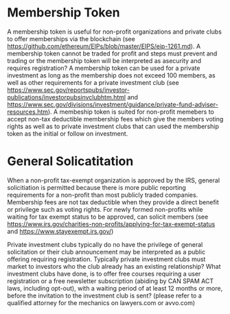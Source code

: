 # Membership Token
A membership token is useful for non-profit organizations and private clubs to offer memberships via the blockchain (see https://github.com/ethereum/EIPs/blob/master/EIPS/eip-1261.md). A membership token cannot be traded for profit and steps must prevent and trading or the membership token will be interpreted as asecurity and requires registration? A membership token can be used for a private investment as long as the membership does not exceed 100 members, as well as other requirements for a private investment club (see https://www.sec.gov/reportspubs/investor-publications/investorpubsinvclubhtm.html and https://www.sec.gov/divisions/investment/guidance/private-fund-adviser-resources.htm). A membeship token is suited for non-profit memebers to accept non-tax deductible membership fees which give the members voting rights as well as to private investment clubs that can used the membership token as the initial or follow on investment.

# General Solicatitation
When a non-profit tax-exempt organization is approved by the IRS, general solicitiation is permitted because there is more public reporting requirements for a non-profit than most publicly traded companies. Membership fees are not tax deductible when they provide a direct benefit or privilege such as voting rights. For newly formed non-profits while waiting for tax exempt status to be approved, can solicit members (see https://www.irs.gov/charities-non-profits/applying-for-tax-exempt-status and https://www.stayexempt.irs.gov/)

Private investment clubs typically do no have the privilege of general solicitation or their club announcement may be interpreted as a public offering requiring registration. Typically private investment clubs must market to investors who the club already has an existing relationship? What investment clubs have done, is to offer free courses requiring a user registration or a free newsletter subscription (abiding by CAN SPAM ACT laws, including opt-out), with a waiting period of at least 12 months or more, before the invitation to the investment club is sent? (please refer to a qualified attorney for the mechanics on lawyers.com or avvo.com)
